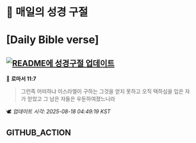 # 🙏 매일의 성경 구절
# [Daily Bible verse]
## [![README에 성경구절 업데이트](https://github.com/DONGSUKA/first_test/actions/workflows/update-readme-bible.yml/badge.svg)](https://github.com/DONGSUKA/first_test/actions/workflows/update-readme-bible.yml)
<!-- START_BIBLE_VERSE -->
📖 **로마서 11:7**
> 그런즉 어떠하냐 이스라엘이 구하는 그것을 얻지 못하고 오직 택하심을 입은 자가 얻었고 그 남은 자들은 우둔하여졌느니라

🕊️ _업데이트 시각: 2025-08-18 04:49:19 KST_
  <!-- END_BIBLE_VERSE -->
## GITHUB_ACTION
